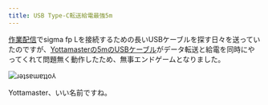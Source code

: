 ```yaml
---
title: USB Type-C転送給電最強5m
---
```

[作業配信](https://www.youtube.com/c/r7kamura)でsigma fp Lを接続するための長いUSBケーブルを探す日々を送っていたのですが、[Yottamasterの5mのUSBケーブル](https://www.amazon.co.jp/dp/B09Y1BY75P)がデータ転送と給電を同時にやってくれて問題無く動作したため、無事エンドゲームとなりました。

![](https://lh4.googleusercontent.com/MSs80mDaEUvoje-GPxNO1TKlgtU34PFl4yhYfaQ_Qvo0od3zSiK7HSuTSv4WGtF_yKeSAPyXfpRiT_CSA1i7bixe9M6anxLdhZF0JjHkM5nE6N_Aj4szxdiRgXuGPmfFAiPn23ZV7Ott6SGyJW55_fNBoZgm4VYf-9AtoAmAIFNRCkZ3iERRST82Fw "ɹǝʇsɐɯɐʇʇo⅄")

Yottamaster、いい名前ですね。
